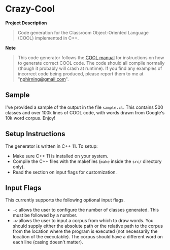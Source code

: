 # Crazy-Cool

**Project Description**  
> Code generation for the Classroom Object-Oriented Language (COOL) implemented in C++.

**Note**
> This code generator follows the [COOL manual](https://theory.stanford.edu/~aiken/software/cool/cool-manual.pdf) for instructions on how to generate correct COOL code. The code should all compile normally (though it probably will crash at runtime). If you find any examples of incorrect code being produced, please report them to me at "nphirning@gmail.com".

## Sample

I've provided a sample of the output in the file `sample.cl`. This contains 500 classes and over 100k lines of COOL code, with words drawn from Google's 10k word corpus. Enjoy!

## Setup Instructions

The generator is written in C++ 11. To setup:

* Make sure C++ 11 is installed on your system.
* Compile the C++ files with the makefiles (`make` inside the `src/` directory only).
* Read the section on input flags for customization.

## Input Flags

This currently supports the following optional input flags.

* `-c` allows the user to configure the number of classes generated. This must be followed by a number.
* `-w` allows the user to input a corpus from which to draw words. You should supply either the absolute path or the relative path to the corpus from the location where the program is executed (not necessarily the location of the executable). The corpus should have a different word on each line (casing doesn't matter).

